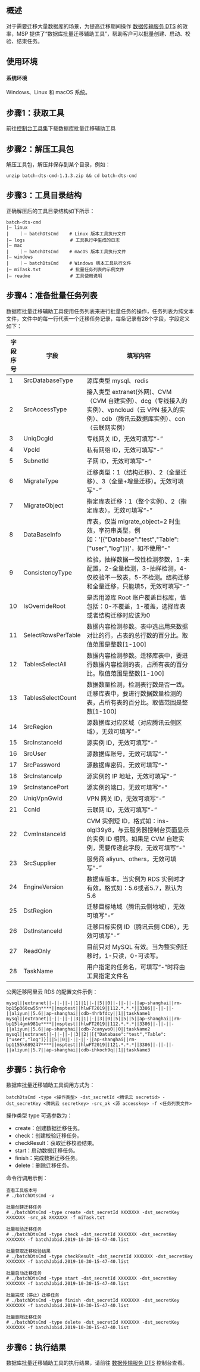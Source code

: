 ## 概述

对于需要迁移大量数据库的场景，为提高迁移期间操作 [数据传输服务 DTS](https://cloud.tencent.com/document/product/571) 的效率，MSP 提供了“数据库批量迁移辅助工具”，帮助客户可以批量创建、启动、校验、结束任务。


## 使用环境


#### 系统环境

Windows、Linux 和 macOS 系统。



## 步骤1：获取工具
前往[控制台工具集](https://console.cloud.tencent.com/msp)下载数据库批量迁移辅助工具  

## 步骤2：解压工具包
解压工具包，解压并保存到某个目录，例如：
```plaintext
unzip batch-dts-cmd-1.1.3.zip && cd batch-dts-cmd
```

## 步骤3：工具目录结构
正确解压后的工具目录结构如下所示：
```plaintext
batch-dts-cmd
|— linux
|    ｜— batchDtsCmd    # Linux 版本工具执行文件
|— logs                 # 工具执行中生成的日志
|— mac
|    ｜— batchDtsCmd    # macOS 版本工具执行文件
|— windows
|    ｜— batchDtsCmd    # Windows 版本工具执行文件
|— miTask.txt           # 批量任务列表的示例文件
|— readme               # 工具使用说明
```

## 步骤4：准备批量任务列表
数据库批量迁移辅助工具使用任务列表来进行批量任务的操作，任务列表为纯文本文件，文件中的每一行代表一个迁移任务记录，每条记录有28个字段，字段定义如下：
<table>
<thead>
<tr>
<th>字段序号</th>
<th>字段</th>
<th>填写内容</th>
</tr>
</thead>
<tbody><tr>
<td>1</td>
<td>SrcDatabaseType</td>
<td>源库类型 mysql、redis</td>
</tr>
<tr>
<td>2</td>
<td>SrcAccessType</td>
<td>接入类型 extranet(外网)、CVM（CVM 自建实例）、dcg（专线接入的实例）、vpncloud（云 VPN 接入的实例）、cdb（腾讯云数据库实例）、ccn（云联网实例）</td>
</tr>
<tr>
<td>3</td>
<td>UniqDcgId</td>
<td>专线网关 ID，无效可填写“-”</td>
</tr>
<tr>
<td>4</td>
<td>VpcId</td>
<td>私有网络 ID，无效可填写“-”</td>
</tr>
<tr>
<td>5</td>
<td>SubnetId</td>
<td>子网 ID，无效可填写“-”</td>
</tr>
<tr>
<td>6</td>
<td>MigrateType</td>
<td>迁移类型：1（结构迁移）、2（全量迁移）、3（全量+增量迁移）。无效可填写“-”</td>
</tr>
<tr>
<td>7</td>
<td>MigrateObject</td>
<td>指定库表迁移：1（整个实例）、2（指定库表）。无效可填写“-”</td>
</tr>
<tr>
<td>8</td>
<td>DataBaseInfo</td>
<td>库表，仅当 migrate_object=2 时生效，字符串类型，例如：'[{"Database":"test","Table":["user","log"]}]'，如不使用“-”</td>
</tr>
<tr>
<td>9</td>
<td>ConsistencyType</td>
<td>检验，抽样数据一致性检测参数，1-未配置，2-全量检测，3-抽样检测，4-仅校验不一致表，5-不检测。结构迁移和全量迁移，只能填5，无效可填写“-”</td>
</tr>
<tr>
<td>10</td>
<td>IsOverrideRoot</td>
<td>是否用源库 Root 账户覆盖目标库，值包括：0-不覆盖，1-覆盖，选择库表或者结构迁移时应该为0</td>
</tr>
<tr>
<td>11</td>
<td>SelectRowsPerTable</td>
<td>数据内容检测参数。表中选出用来数据对比的行，占表的总行数的百分比。取值范围是整数[1-100]</td>
</tr>
<tr>
<td>12</td>
<td>TablesSelectAll</td>
<td>数据内容检测参数。迁移库表中，要进行数据内容检测的表，占所有表的百分比。取值范围是整数[1-100]</td>
</tr>
<tr>
<td>13</td>
<td>TablesSelectCount</td>
<td>数据数量检测，检测表行数是否一致。迁移库表中，要进行数据数量检测的表，占所有表的百分比。取值范围是整数[1-100]</td>
</tr>
<tr>
<td>14</td>
<td>SrcRegion</td>
<td>源数据库对应区域（对应腾讯云侧区域），无效可填写“-”</td>
</tr>
<tr>
<td>15</td>
<td>SrcInstanceId</td>
<td>源实例 ID，无效可填写“-”</td>
</tr>
<tr>
<td>16</td>
<td>SrcUser</td>
<td>源数据库账号，无效可填写“-”</td>
</tr>
<tr>
<td>17</td>
<td>SrcPassword</td>
<td>源数据库密码，无效可填写“-”</td>
</tr>
<tr>
<td>18</td>
<td>SrcInstanceIp</td>
<td>源实例的 IP 地址，无效可填写“-”</td>
</tr>
<tr>
<td>19</td>
<td>SrcInstancePort</td>
<td>源实例的端口，无效可填写“-”</td>
</tr>
<tr>
<td>20</td>
<td>UniqVpnGwId</td>
<td>VPN 网关 ID，无效可填写“-”</td>
</tr>
<tr>
<td>21</td>
<td>CcnId</td>
<td>云联网 ID，无效可填写“-”</td>
</tr>
<tr>
<td>22</td>
<td>CvmInstanceId</td>
<td>CVM 实例短 ID，格式如：ins-olgl39y8，与云服务器控制台页面显示的实例 ID 相同。如果是 CVM 自建实例，需要传递此字段，无效可填写“-”</td>
</tr>
<tr>
<td>23</td>
<td>SrcSupplier</td>
<td>服务商 aliyun、others，无效可填写“-”</td>
</tr>
<tr>
<td>24</td>
<td>EngineVersion</td>
<td>数据库版本，当实例为 RDS 实例时才有效，格式如：5.6或者5.7，默认为5.6</td>
</tr>
<tr>
<td>25</td>
<td>DstRegion</td>
<td>迁移目标地域（腾讯云侧地域），无效可填写“-”</td>
</tr>
<tr>
<td>26</td>
<td>DstInstanceId</td>
<td>迁移目标实例 ID（腾讯云侧 CDB），无效可填写“-”</td>
</tr>
<tr>
<td>27</td>
<td>ReadOnly</td>
<td>目前只对 MySQL 有效。当为整实例迁移时，1-只读，0-可读写。</td>
</tr>
<tr>
<td>28</td>
<td>TaskName</td>
<td>用户指定的任务名，可填写“-”时将由工具指定文件名</td>
</tr>
</tbody></table>

公网迁移阿里云 RDS 的配置文件示例：
```plaintext
mysql||extranet||-||-||-||1||1||-||5||0||-||-||-||ap-shanghai||rm-bp15p360cw55n****||msptest||hlwFT2019||112.*.*.*||3306||-||-||-||aliyun||5.6||ap-shanghai||cdb-4hrbfdcy||1||taskName1
mysql||extranet||-||-||-||3||1||-||3||0||5||5||5||ap-shanghai||rm-bp15l4gmk981e****||msptest||hlwFT2019||112.*.*.*||3306||-||-||-||aliyun||5.6||ap-shanghai||cdb-7canywo0||0||taskName2
mysql||extranet||-||-||-||3||2||[{"Database":"test","Table":["user","log"]}]||5||0||-||-||-||ap-shanghai||rm-bp1155k689247****||msptest||hlwFT2019||121.*.*.*||3306||-||-||-||aliyun||5.7||ap-shanghai||cdb-ihkoch9q||1||taskName3
```

## 步骤5：执行命令
数据库批量迁移辅助工具调用方式为：
```plaintext
batchDtsCmd -type <操作类型> -dst_secretId <腾讯云 secretid> -dst_secretKey <腾讯云 secretkey> -src_ak <源 accesskey> -f <任务列表文件>
```
操作类型 type 可选参数为：
 - create：创建数据迁移任务。
 - check：创建校验迁移任务。
 - checkResult：获取迁移校验结果。
 - start：启动数据迁移任务。
 - finish：完成数据迁移任务。
 - delete：删除迁移任务。

命令行调用示例：
```plaintext
查看工具版本号
# ./batchDtsCmd -v

批量创建迁移任务
# ./batchDtsCmd -type create -dst_secretId XXXXXXX -dst_secretKey XXXXXXX -src_ak XXXXXXX -f miTask.txt

批量校验迁移任务
# ./batchDtsCmd -type check -dst_secretId XXXXXXX -dst_secretKey XXXXXXX -f batchJobid.2019-10-30-15-47-40.list

批量获取迁移校验结果
# ./batchDtsCmd -type checkResult -dst_secretId XXXXXXX -dst_secretKey XXXXXXX -f batchJobid.2019-10-30-15-47-40.list

批量启动迁移任务
# ./batchDtsCmd -type start -dst_secretId XXXXXXX -dst_secretKey XXXXXXX -f batchJobid.2019-10-30-15-47-40.list

批量完成（停止）迁移任务
# ./batchDtsCmd -type finish -dst_secretId XXXXXXX -dst_secretKey XXXXXXX -f batchJobid.2019-10-30-15-47-40.list

批量删除迁移任务
# ./batchDtsCmd -type delete -dst_secretId XXXXXXX -dst_secretKey XXXXXXX -f batchJobid.2019-10-30-15-47-40.list
```

## 步骤6：执行结果
数据库批量迁移辅助工具的执行结果，请前往 [数据传输服务 DTS](https://console.cloud.tencent.com/dts) 控制台查看。

